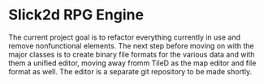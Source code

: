 Slick2d RPG Engine
================

The current project goal is to refactor everything currently in use and remove nonfunctional elements. The next step before moving on with the major classes
is to create binary file formats for the various data and with them a unified editor, moving away fromm TileD as the map editor and file format as well.
The editor is a separate git repository to be made shortly.